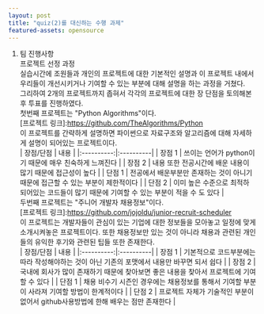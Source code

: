 ```yaml
---
layout: post
title: "quiz(2)를 대신하는 수행 과제"
featured-assets: opensource
---
```

1. 팀 진행사항   
  프로젝트 선정 과정   
  실습시간에 조원들과 개인의 프로젝트에 대한 기본적인 설명과 이 프로젝트 내에서 우리들이 개선시키거나 기여할 수 있는 부분에 대해 설명을 하는 과정을 거쳤다.   
  그리하여 2개의 프로젝트까지 좁혀서 각각의 프로젝트에 대한 장 단점을 토의해본 후 투표를 진행하였다.   
  첫번째 프로젝트는 "Python Algorithms"이다.   
  [프로젝트 링크]:<https://github.com/TheAlgorithms/Python>   
  이 프로젝트를 간략하게 설명하면 파이썬으로 자료구조와 알고리즘에 대해 자세하게 설명이 되어있는 프로젝트이다.    
  | 장점/단점 | 내용 |
  |:----------:|:----------|
  | 장점 1 | 쓰이는 언어가 python이기 때문에 매우 친숙하게 느껴진다 |
  | 장점 2 | 내용 또한 전공시간에 배운 내용이 많기 때문에 접근성이 높다 |
  | 단점 1 | 전공에서 배운부분만 존재하는 것이 아니기 때문에 접근할 수 있는 부분이 제한적이다 |
  | 단점 2 | 이미 높은 수준으로 최적하 되어있는 코드들이 많기 때문에 기여할 수 있는 부분이 적을 수 도 있다 |   
  두번째 프로젝트는 "주니어 개발자 채용정보"이다.   
  [프로젝트 링크]:<https://github.com/jojoldu/junior-recruit-scheduler>   
  이 프로젝트는 개발자들이 관심이 있는 기업에 대한 정보들을 모아놓고 일정에 맞게 소개시켜놓은 프로젝트이다. 또한 채용정보만 있는 것이 아니라 채용과 관련된 개인들의 유익한 후기와 관련된 팁들 또한 존재한다.  
  | 장점/단점 | 내용 |
  |:----------:|:----------|
  | 장점 1 | 기본적으로 코드부분에는 따라 작성해야하는 것이 아닌 기존의 포맷에서 내용만 바꾸면 되서 쉽다 |
  | 장점 2 | 국내에 회사가 많이 존재하기 때문에 찾아보면 좋은 내용을 찾아서 프로젝트에 기여할 수 있다 |
  | 단점 1 | 채용 비수기 시즌인 경우에는 채용정보를 통해서 기여할 부분이 사라져 기여할 방법이 한계적이다 |
  | 단점 2 | 프로젝트 자체가 기술적인 부분이 없어서 github사용방법에 한해 배우는 점만 존재한다 |   
  
  
